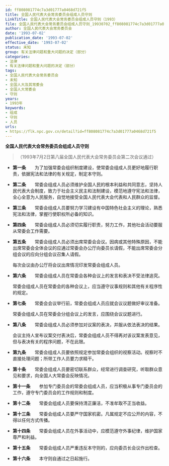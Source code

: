 ```yaml
---
id: ff808081774c7a3d01777a0468d721f5
title: 全国人民代表大会常务委员会组成人员守则
LinkTitle: 全国人民代表大会常务委员会组成人员守则（1993）
file: 全国人民代表大会常务委员会组成人员守则_19930702_ff808081774c7a3d01777a0468d721f5.docx
author: 全国人民代表大会常务委员会
date: '1993-07-02'
publication_date: '1993-07-02'
effective_date: '1993-07-02'
status: 未知
group: 有关法律问题和重大问题的决定（部分）
categories:
- 法律
- 有关法律问题和重大问题的决定（部分）
tags:
- 全国人民代表大会常务委员会
- 未知
- 全国人大及其常委会
- 全国人大常委会
- 守则
years:
- 1993年
keywords:
- 组成
- 守则
- 人员
urls:
- https://flk.npc.gov.cn/detail?id=ff808081774c7a3d01777a0468d721f5
---
```


**全国人民代表大会常务委员会组成人员守则**

> （1993年7月2日第八届全国人民代表大会常务委员会第二次会议通过）

- **第一条**　　为了加强常委会组织制度建设，使常委会组成人员更好地履行职责，依据宪法和法律的有关规定，制定本守则。

- **第二条**　　常委会组成人员必须维护全国人民的根本利益和共同意志，坚持人民代表大会制度，致力于社会主义民主和法制建设，模范地遵守宪法和法律，全心全意为人民服务，自觉地接受全国人民代表大会代表和人民群众的监督。

- **第三条**　　常委会组成人员要努力学习建设有中国特色社会主义的理论，熟悉宪法和法律，掌握行使职权所必备的知识。

- **第四条**　　常委会组成人员必须切实履行职责，努力工作，其他社会活动要服从常委会工作需要。

- **第五条**　　常委会组成人员必须出席常委会会议。因病或其他特殊原因，不能出席常委会全体会议的应通过常委会办公厅向委员长请假，不能出席常委会分组会议的应向分组会议召集人请假。

  每次会议由办公厅将会议出席情况印发常委会组成人员。

- **第六条**　　常委会组成人员在常委会各种会议上的发言和表决不受法律追究。

  常委会组成人员在常委会的各种会议上，应当遵守议事规则和其他有关程序性的规定。

- **第七条**　　常委会会议举行前，常委会组成人员应就会议议题做好审议准备。

  常委会组成人员在常委会分组会议上的发言，应围绕会议议题进行。

- **第八条**　　常委会组成人员必须参加对议案的表决，并服从依法表决的结果。

  会议主持人宣布议案交付表决后，常委会组成人员不得再对该议案发表意见，但与表决有关的程序问题，不在此限。

- **第九条**　　常委会组成人员要依照规定参加常委会组织的视察活动。视察时不直接处理问题；所带工作人员要力求精干。

- **第十条**　　常委会组成人员要密切联系群众，经常进行调查研究，听取群众意见和要求，向全国人大常委会反映情况。

- **第十一条**　　参加专门委员会的常委会组成人员，应当积极从事专门委员会的工作，遵守专门委员会的工作规则和制度。

- **第十二条**　　常委会组成人员要保持清正廉洁，不准牟取不正当收益。

- **第十三条**　　常委会组成人员要严守国家机密。凡属规定不应公开的内容，不得以任何方式传播。

- **第十四条**　　常委会组成人员在外事活动中，应模范遵守外事纪律，维护国家尊严和利益。

- **第十五条**　　常委会组成人员严重违反本守则的，应向委员长会议作出检查。

- **第十六条**　　本守则自通过之日起施行。
